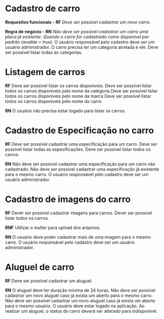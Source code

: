 # Cadastro de carro

**Requesitos funcionais - RF**
*Deve ser possível cadastrar um novo carro.*



**Regra de negócio - RN**
*Não deve ser possível cadastrar um carro uma placa já existente.*
*Quando o carro for cadastrado como disponível por padrão (avaible = true).*
O usuário responsável pelo cadastro deve ser um usuário administrador.
O carro precisa ter um categoria atrelada e ele.
Deve ser possível listar todas as categorias.

# Listagem de carros

**RF**
Deve ser possível listar os carros disponiveis.
Deve ser possível listar todos os carros disponiveis pelo nome da categoria
Deve ser possível listar todos os carros disponiveis pelo nome da marca
Deve ser possível listar todos os carros disponiveis pelo nome do carro

**RN**
O usuário não precisa estar logado para listar os carros.

# Cadastro de Especificação no carro

**RF**
Deve ser possível cadastrar uma especificação para um carro.
Deve ser possível listar todas as especificações.
Deve ser possível listar todos os carros.

**RN**
Não deve ser possível cadastrar uma especificação para um carro não cadastrado.
Não deve ser possível cadastrar uma especificação já existente para o mesmo carro.
O usuário responsável pelo cadastro deve ser um usuário administrador.

# Cadastro de imagens do carro

**RF**
Dever ser possível cadastrar imagens para carros.
Dever ser possível listar todos os carros.

**RNF**
Utilizar o multer para upload dos arquivos.

**RN**
O usuário deve poder cadastrar mais de uma imagem para o mesmo carro.
O usuário responsável pelo cadastro deve ser um usuário administrador.

# Aluguel de carro

**RF**
Deve ser possível cadastrar um aluguel.

**RN**
O aluguel deve ter duração minima de 24 horas.
Não deve ser possível cadastrar um novo aluguel caso já exista um aberto para o mesmo carro.
Não deve ser possível cadastrar um novo aluguel caso já exista um aberto para o mesmo usuario.
O usuário deve estar logado na aplicação.
Ao realizar um aluguel, o status do carro deverá ser alterado para indisponível.